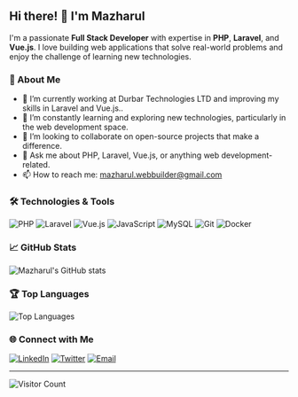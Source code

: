 ## Hi there! 👋 I'm Mazharul

I'm a passionate **Full Stack Developer** with expertise in **PHP**, **Laravel**, and **Vue.js**. I love building web applications that solve real-world problems and enjoy the challenge of learning new technologies.

### 🌟 About Me

- 🔭 I’m currently working at Durbar Technologies LTD and improving my skills in Laravel and Vue.js..
- 🌱 I’m constantly learning and exploring new technologies, particularly in the web development space.
- 👯 I’m looking to collaborate on open-source projects that make a difference.
- 💬 Ask me about PHP, Laravel, Vue.js, or anything web development-related.
- 📫 How to reach me: [mazharul.webbuilder@gmail.com](mailto:mazharulislam1998r@gmail.com)

### 🛠️ Technologies & Tools

![PHP](https://img.shields.io/badge/-PHP-777BB4?style=flat&logo=php&logoColor=white)
![Laravel](https://img.shields.io/badge/-Laravel-FF2D20?style=flat&logo=laravel&logoColor=white)
![Vue.js](https://img.shields.io/badge/-Vue.js-4FC08D?style=flat&logo=vue.js&logoColor=white)
![JavaScript](https://img.shields.io/badge/-JavaScript-F7DF1E?style=flat&logo=javascript&logoColor=black)
![MySQL](https://img.shields.io/badge/-MySQL-4479A1?style=flat&logo=mysql&logoColor=white)
![Git](https://img.shields.io/badge/-Git-F05032?style=flat&logo=git&logoColor=white)
![Docker](https://img.shields.io/badge/-Docker-2496ED?style=flat&logo=docker&logoColor=white)

### 📈 GitHub Stats

![Mazharul's GitHub stats](https://github-readme-stats.vercel.app/api?username=mazharul-webbuilder&show_icons=true&theme=radical)

### 🏆 Top Languages

![Top Languages](https://github-readme-stats.vercel.app/api/top-langs/?username=mazharul-webbuilder&layout=compact&theme=radical)

### 🌐 Connect with Me

[![LinkedIn](https://img.shields.io/badge/LinkedIn-0077B5?style=flat&logo=linkedin&logoColor=white)](https://www.linkedin.com/in/mazharul-islam-41ba1416b)
[![Twitter](https://img.shields.io/badge/Twitter-1DA1F2?style=flat&logo=twitter&logoColor=white)](https://twitter.com/JBrafi19)
[![Email](https://img.shields.io/badge/Email-D14836?style=flat&logo=gmail&logoColor=white)](mailto:mazharulislam1998r@gmail.com)

---

![Visitor Count](https://komarev.com/ghpvc/?username=mazharul-webbuilder&color=blue)

